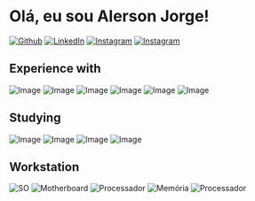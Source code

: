 Olá, eu sou Alerson Jorge!
======


[![Github](https://img.shields.io/badge/GitHub-100000?style=for-the-badge&logo=github&logoColor=white)](https://github.com/ajotanc)
[![LinkedIn](https://img.shields.io/badge/LinkedIn-0077B5?style=for-the-badge&logo=linkedin&logoColor=white)](https://linkedin.com/in/ajotanc)
[![Instagram](https://img.shields.io/badge/Instagram-E4405F?style=for-the-badge&logo=instagram&logoColor=white)](https://instagram.com/ajotanc)
[![Instagram](https://img.shields.io/badge/Gmail-D14836?style=for-the-badge&logo=gmail&logoColor=white)](mailto:ajotanc@gmail.com)

Experience with
------

![Image](https://img.shields.io/badge/HTML5-E34F26?style=for-the-badge&logo=html5&logoColor=white)
![Image](https://img.shields.io/badge/CSS3-1572B6?style=for-the-badge&logo=css3&logoColor=white)
![Image](https://img.shields.io/badge/JavaScript-F7DF1E?style=for-the-badge&logo=javascript&logoColor=black)
![Image](https://img.shields.io/badge/PHP-777BB4?style=for-the-badge&logo=php&logoColor=white)
![Image](https://img.shields.io/badge/Bootstrap-563D7C?style=for-the-badge&logo=bootstrap&logoColor=white)
![Image](https://img.shields.io/badge/MySQL-00000F?style=for-the-badge&logo=mysql&logoColor=white)

Studying
------

![Image](https://img.shields.io/badge/React-20232A?style=for-the-badge&logo=react&logoColor=61DAFB)
![Image](https://img.shields.io/badge/Node.js-43853D?style=for-the-badge&logo=node.js&logoColor=white)
![Image](https://img.shields.io/badge/TypeScript-007ACC?style=for-the-badge&logo=typescript&logoColor=white)
![Image](https://img.shields.io/badge/Sass-CC6699?style=for-the-badge&logo=sass&logoColor=white)


Workstation
------
![SO](https://img.shields.io/badge/Windows-53b7d2?style=for-the-badge&logo=windows&logoColor=white)
![Motherboard](https://img.shields.io/badge/motherboard-x570%20elite-53b7d2?style=for-the-badge&logoColor=white)
![Processador](https://img.shields.io/badge/AMD-Ryzen_5_3600-53b7d2?style=for-the-badge&logo=amd&logoColor=white)
![Memória](https://img.shields.io/badge/RAM-16GB-53b7d2?style=for-the-badge&logoColor=white)
![Processador](https://img.shields.io/badge/AMD-Radeon_RX_580-53b7d2?style=for-the-badge&logo=amd&logoColor=white)

